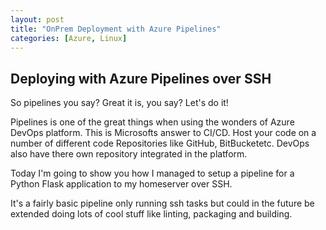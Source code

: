 ```yaml
---
layout: post
title: "OnPrem Deployment with Azure Pipelines"
categories: [Azure, Linux]
---
```


## Deploying with Azure Pipelines over SSH

So pipelines you say? Great it is, you say? Let's do it!

Pipelines is one of the great things when using the wonders of Azure DevOps platform.
This is Microsofts answer to CI/CD. Host your code on a number of different code Repositories like GitHub, BitBucketetc.
DevOps also have there own repository integrated in the platform.

Today I'm going to show you how I managed to setup a pipeline for a Python Flask application to my homeserver over SSH.

It's a fairly basic pipeline only running ssh tasks but could in the future be extended doing lots of cool stuff like linting, packaging and building.
